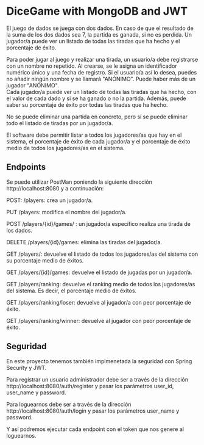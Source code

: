 
# DiceGame with MongoDB and JWT

El juego de dados se juega con dos dados. En caso de que el resultado de la suma de los dos dados sea 7, la partida es ganada, si no es perdida. Un jugador/a puede ver un listado de todas las tiradas que ha hecho y el porcentaje de éxito.  

Para poder jugar al juego y realizar una tirada, un usuario/a debe registrarse con un nombre no repetido. Al crearse, se le asigna un identificador numérico único y una fecha de registro. Si el usuario/a así lo desea, puedes no añadir ningún nombre y se llamará "ANÓNIMO". Puede haber más de un jugador "ANÓNIMO".  
Cada jugador/a puede ver un listado de todas las tiradas que ha hecho, con el valor de cada dado y si se ha ganado o no la partida. Además, puede saber su porcentaje de éxito por todas las tiradas que ha hecho.  

No se puede eliminar una partida en concreto, pero sí se puede eliminar todo el listado de tiradas por un jugador/a.  

El software debe permitir listar a todos los jugadores/as que hay en el sistema, el porcentaje de éxito de cada jugador/a y el porcentaje de éxito medio de todos los jugadores/as en el sistema.


## Endpoints

Se puede utilizar PostMan poniendo la siguiente dirección http://localhost:8080 y a continuación:

POST: /players: crea un jugador/a. 

PUT /players: modifica el nombre del jugador/a.

POST /players/{id}/games/ : un jugador/a específico realiza una tirada de los dados.  

DELETE /players/{id}/games: elimina las tiradas del jugador/a.

GET /players/: devuelve el listado de todos los jugadores/as del sistema con su porcentaje medio de éxitos. 

GET /players/{id}/games: devuelve el listado de jugadas por un jugador/a.  

GET /players/ranking: devuelve el ranking medio de todos los jugadores/as del sistema. Es decir, el porcentaje medio de éxitos. 

GET /players/ranking/loser: devuelve al jugador/a con peor porcentaje de éxito.  

GET /players/ranking/winner: devuelve al jugador con peor porcentaje de éxito. 


## Seguridad

En este proyecto tenemos también implmenetada la seguridad con Spring Security y JWT.

Para registrar un usuario administrador debe ser a través de la dirección http://localhost:8080/auth/register y pasar los parámetros user_id, user_name y password.

Para loguearnos debe ser a través de la dirección  http://localhost:8080/auth/login y pasar los parámetros user_name y password.

Y así podremos ejecutar cada endpoint con el token que nos genere al loguearnos.
